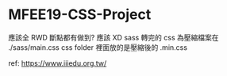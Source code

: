# MFEE19-CSS-Project

應該全 RWD 斷點都有做到? 應該 XD
sass 轉完的 css 為壓縮檔案在 ./sass/main.css
css folder 裡面放的是壓縮後的 .min.css

ref: https://www.iiiedu.org.tw/
